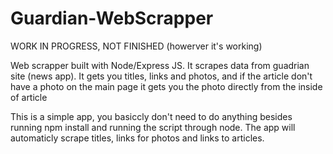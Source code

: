 # Guardian-WebScrapper

WORK IN PROGRESS, NOT FINISHED (howerver it's working)

Web scrapper built with Node/Express JS. It scrapes data from guadrian site (news app). It gets you titles, links and photos, and if the article don't have a photo on the main page it gets you the photo directly from the inside of article 

This is a simple app, you basiccly don't need to do anything besides running npm install and running the script through node. The app will automaticly scrape titles, links for photos and links to articles.
